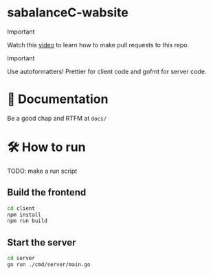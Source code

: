# sabalanceC-wabsite

> [!IMPORTANT]
> Watch this [video](https://www.youtube.com/watch?v=8lGpZkjnkt4) to learn how to make pull requests to this repo.

> [!IMPORTANT]
> Use autoformatters! Prettier for client code and gofmt for server code.

# 📜 Documentation

Be a good chap and RTFM at `docs/`

# 🛠️ How to run

TODO: make a run script

## Build the frontend

```bash
cd client
npm install
npm run build
```

## Start the server

```bash
cd server
go run ./cmd/server/main.go
```
